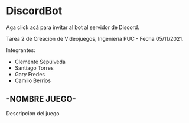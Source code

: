 # DiscordBot

Aga click [acá](https://discord.com/api/oauth2/authorize?client_id=905558590042013727&permissions=0&scope=bot) para invitar al bot al servidor de Discord.

Tarea 2 de Creación de Videojuegos, Ingeniería PUC - Fecha 05/11/2021. 

Integrantes:
* Clemente Sepúlveda
* Santiago Torres
* Gary Fredes
* Camilo Berríos

## -NOMBRE JUEGO-

Descripcion del juego